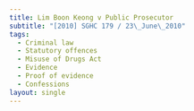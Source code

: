 ```yaml
---
title: Lim Boon Keong v Public Prosecutor
subtitle: "[2010] SGHC 179 / 23\_June\_2010"
tags:
  - Criminal law
  - Statutory offences
  - Misuse of Drugs Act
  - Evidence
  - Proof of evidence
  - Confessions
layout: single
---
```


